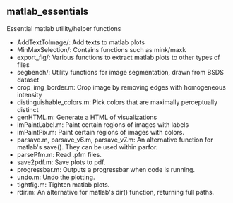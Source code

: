 ## matlab_essentials
Essential matlab utility/helper functions

- AddTextToImage/: Add texts to matlab plots
- MinMaxSelection/: Contains functions such as mink/maxk
- export_fig/: Various functions to extract matlab plots to other types of files
- segbench/: Utility functions for image segmentation, drawn from BSDS dataset
- crop_img_border.m: Crop image by removing edges with homogeneous intensity
- distinguishable_colors.m: Pick colors that are maximally perceptually distinct
- genHTML.m: Generate a HTML of visualizations
- imPaintLabel.m: Paint certain regions of images with labels
- imPaintPix.m: Paint certain regions of images with colors.
- parsave.m, parsave_v6.m, parsave_v7.m: An alternative function for matlab's save(). They can be used within parfor.
- parsePfm.m: Read .pfm files.
- save2pdf.m: Save plots to pdf.
- progressbar.m: Outputs a progressbar when code is running.
- undo.m: Undo the plotting.
- tightfig.m: Tighten matlab plots.
- rdir.m: An alternative for matlab's dir() function, returning full paths.